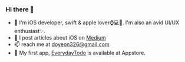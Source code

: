 ### Hi there 👋
- 🔭  I'm iOS developer, swift & apple lover⌚️💻📱. I'm also an avid UI/UX enthusiast✨.
- 💬  I post articles about iOS on [Medium](https://doyeona.medium.com)
- 📫  reach me at doyeon326@gmail.com
- 📱  My first app, [EverydayTodo](https://apps.apple.com/kr/app/everydaytodo/id1549451957, "EverydayTodo") is available at Appstore. 
<!--
**doyeon326/doyeon326** is a ✨ _special_ ✨ repository because its `README.md` (this file) appears on your GitHub profile.

Here are some ideas to get you started:

- 🔭 I’m currently working on ...
- 🌱 I’m currently learning ...
- 👯 I’m looking to collaborate on ...
- 🤔 I’m looking for help with ...
- 💬 Ask me about ...
- 📫 How to reach me: ...
- 😄 Pronouns: ...
- ⚡ Fun fact: ...


